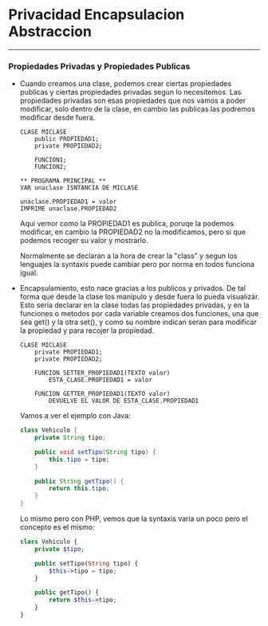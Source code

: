 # Privacidad Encapsulacion Abstraccion
---
### Propiedades Privadas y Propiedades Publicas

- Cuando creamos una clase, podemos crear ciertas propiedades publicas y ciertas propiedades privadas segun lo necesitemos. Las propiedades privadas son esas propiedades que nos vamos a poder modificar, solo dentro de la clase, en cambio las publicas las podremos modificar desde fuera.     
    ```
    CLASE MICLASE
        public PROPIEDAD1;
        private PROPIEDAD2;

        FUNCION1;
        FUNCION2;

    ** PROGRAMA PRINCIPAL **
    VAR unaclase ISNTANCIA DE MICLASE

    unaclase.PROPIEDAD1 = valor
    IMPRIME unaclase.PROPIEDAD2
    ```
    Aqui vemor como la PROPIEDAD1 es publica, poruqe la podemos modificar, en cambio la PROPIEDAD2 no la modificamos, pero si que podemos recoger su valor y mostrarlo.  

    Normalmente se declaran a la hora de crear la "class" y segun los lenguajes la syntaxis puede cambiar pero por norma en todos funciona igual.

- Encapsulamiento, esto nace gracias a los publicos y privados. De tal forma que desde la clase los manipulo y desde fuera lo pueda visualizar. Esto seria declarar en la clase todas las propiedades privadas, y en la funciones o metodos por cada variable creamos dos funciones, una que sea get() y la otra set(), y como su nombre indican seran para modificar la propiedad y para recojer la propiedad. 

    ```
    CLASE MICLASE
        private PROPIEDAD1;
        private PROPIEDAD2;

        FUNCION SETTER_PROPIEDAD1(TEXTO valor)
            ESTA_CLASE.PROPIEDAD1 = valor

        FUNCION GETTER_PROPIEDAD1(TEXTO valor)
            DEVUELVE EL VALOR DE ESTA_CLASE.PROPIEDAD1
    ```

    Vamos a ver el ejemplo con Java:
    ```java
    class Vehiculo {
        private String tipo;

        public void setTipo(String tipo) {
            this.tipo = tipo;
        }

        public String getTipo() {
            return this.tipo;
        }
    }
    ```
    Lo mismo pero con PHP, vemos que la syntaxis varia un poco pero el concepto es el mismo:
    ```php
    class Vehiculo {
        private $tipo;

        public setTipo(String tipo) {
            $this->tipo = tipo;
        }

        public getTipo() {
            return $this->tipo;
        }
    }
    ```